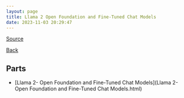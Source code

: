 ```yaml
---
layout: page
title: Llama 2 Open Foundation and Fine-Tuned Chat Models
date: 2023-11-03 20:29:47
---
```


[Source](https://arxiv.org/abs/2307.09288)

[Back](../../)

## Parts
* [Llama 2- Open Foundation and Fine-Tuned Chat Models](Llama 2- Open Foundation and Fine-Tuned Chat Models.html)